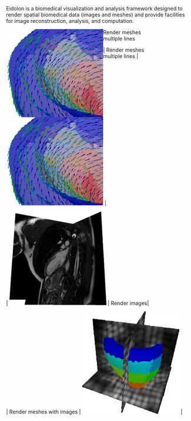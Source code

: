 
Eidolon is a biomedical visualization and analysis framework designed to render spatial biomedical data (images and meshes) and provide facilities for image reconstruction, analysis, and computation.

<img src="./mesh2.png" style="float:left" />Render meshes<br>multiple lines

| Render meshes<br>multiple lines | ![](./mesh2.png) |

| ![](./image1.png) | Render images|

| Render meshes with images | ![](./meshimage1.png) |

